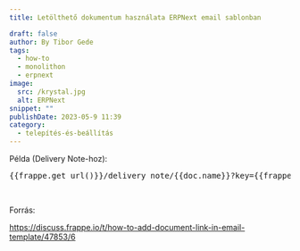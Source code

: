 ```yaml
---
title: Letölthető dokumentum használata ERPNext email sablonban

draft: false
author: By Tibor Gede
tags:
  - how-to
  - monolithon
  - erpnext
image:
  src: /krystal.jpg
  alt: ERPNext
snippet: ""
publishDate: 2023-05-9 11:39
category:
  - telepítés-és-beállítás
---
```


<div class="ql-editor read-mode"><p>Példa (Delivery Note-hoz):</p><pre class="ql-code-block-container" spellcheck="false"><div class="ql-code-block">{{frappe.get_url()}}/delivery_note/{{doc.name}}?key={{frappe.get_doc(doc.doctype, doc.name).get_signature()}}</div></pre><p><br></p><p>Forrás:</p><p><a href="https://discuss.frappe.io/t/how-to-add-document-link-in-email-template/47853/6" rel="noopener noreferrer">https://discuss.frappe.io/t/how-to-add-document-link-in-email-template/47853/6</a> </p><p><br></p><p><br></p></div>
